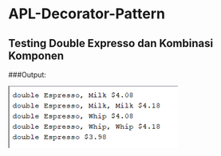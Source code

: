 # APL-Decorator-Pattern

## Testing Double Expresso dan Kombinasi Komponen

###Output:


![s](images.png)
